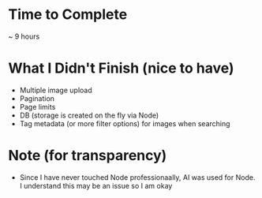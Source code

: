 # Time to Complete

~ 9 hours

# What I Didn't Finish (nice to have)

- Multiple image upload
- Pagination
- Page limits
- DB (storage is created on the fly via Node)
- Tag metadata (or more filter options) for images when searching

# Note (for transparency)

- Since I have never touched Node professionaally, AI was used for Node. I understand this may be an issue so I am okay
